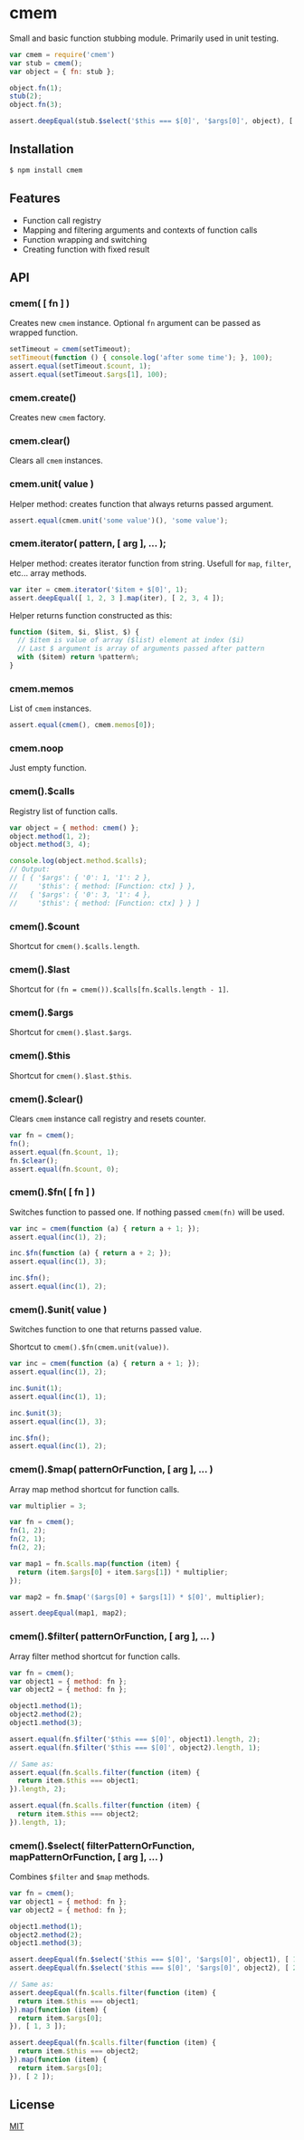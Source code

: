 # cmem

Small and basic function stubbing module. Primarily used in unit testing.

```js
var cmem = require('cmem')
var stub = cmem();
var object = { fn: stub };

object.fn(1);
stub(2);
object.fn(3);

assert.deepEqual(stub.$select('$this === $[0]', '$args[0]', object), [ 1, 2 ]);
```

## Installation

```bash
$ npm install cmem
```

## Features

- Function call registry
- Mapping and filtering arguments and contexts of function calls
- Function wrapping and switching
- Creating function with fixed result

## API

### cmem( [ fn ] )

Creates new `cmem` instance. Optional `fn` argument can be passed as wrapped function.

```js
setTimeout = cmem(setTimeout);
setTimeout(function () { console.log('after some time'); }, 100);
assert.equal(setTimeout.$count, 1);
assert.equal(setTimeout.$args[1], 100);
```

### cmem.create()

Creates new `cmem` factory.

### cmem.clear()

Clears all `cmem` instances.

### cmem.unit( value )

Helper method: creates function that always returns passed argument.

```js
assert.equal(cmem.unit('some value')(), 'some value');
```

### cmem.iterator( pattern, [ arg ], ... );

Helper method: creates iterator function from string. Usefull for `map`, `filter`, etc... array methods. 

```js
var iter = cmem.iterator('$item + $[0]', 1);
assert.deepEqual([ 1, 2, 3 ].map(iter), [ 2, 3, 4 ]);
```

Helper returns function constructed as this:

```js
function ($item, $i, $list, $) {
  // $item is value of array ($list) element at index ($i)
  // Last $ argument is array of arguments passed after pattern
  with ($item) return %pattern%;
}
```

### cmem.memos

List of `cmem` instances.

```js
assert.equal(cmem(), cmem.memos[0]);
```

### cmem.noop

Just empty function.

### cmem().$calls

Registry list of function calls.

```js
var object = { method: cmem() };
object.method(1, 2);
object.method(3, 4);

console.log(object.method.$calls);
// Output:
// [ { '$args': { '0': 1, '1': 2 },
//     '$this': { method: [Function: ctx] } },
//   { '$args': { '0': 3, '1': 4 },
//     '$this': { method: [Function: ctx] } } ]
```

### cmem().$count

Shortcut for `cmem().$calls.length`.

### cmem().$last

Shortcut for `(fn = cmem()).$calls[fn.$calls.length - 1]`.

### cmem().$args

Shortcut for `cmem().$last.$args`.

### cmem().$this

Shortcut for `cmem().$last.$this`.

### cmem().$clear()

Clears `cmem` instance call registry and resets counter.

```js
var fn = cmem();
fn();
assert.equal(fn.$count, 1);
fn.$clear();
assert.equal(fn.$count, 0);
```

### cmem().$fn( [ fn ] )

Switches function to passed one. If nothing passed `cmem(fn)` will be used.

```js
var inc = cmem(function (a) { return a + 1; });
assert.equal(inc(1), 2);

inc.$fn(function (a) { return a + 2; });
assert.equal(inc(1), 3);

inc.$fn();
assert.equal(inc(1), 2);
```

### cmem().$unit( value )

Switches function to one that returns passed value.

Shortcut to `cmem().$fn(cmem.unit(value))`.

```js
var inc = cmem(function (a) { return a + 1; });
assert.equal(inc(1), 2);

inc.$unit(1);
assert.equal(inc(1), 1);

inc.$unit(3);
assert.equal(inc(1), 3);

inc.$fn();
assert.equal(inc(1), 2);
```

### cmem().$map( patternOrFunction, [ arg ], ... )

Array map method shortcut for function calls.

```js
var multiplier = 3;

var fn = cmem();
fn(1, 2);
fn(2, 1);
fn(2, 2);

var map1 = fn.$calls.map(function (item) {
  return (item.$args[0] + item.$args[1]) * multiplier;
});

var map2 = fn.$map('($args[0] + $args[1]) * $[0]', multiplier);

assert.deepEqual(map1, map2);
```

### cmem().$filter( patternOrFunction, [ arg ], ... )

Array filter method shortcut for function calls.

```js
var fn = cmem();
var object1 = { method: fn };
var object2 = { method: fn };

object1.method(1);
object2.method(2);
object1.method(3);

assert.equal(fn.$filter('$this === $[0]', object1).length, 2);
assert.equal(fn.$filter('$this === $[0]', object2).length, 1);

// Same as:
assert.equal(fn.$calls.filter(function (item) {
  return item.$this === object1;
}).length, 2);

assert.equal(fn.$calls.filter(function (item) {
  return item.$this === object2;
}).length, 1);
```

### cmem().$select( filterPatternOrFunction, mapPatternOrFunction, [ arg ], ... )

Combines `$filter` and `$map` methods.

```js
var fn = cmem();
var object1 = { method: fn };
var object2 = { method: fn };

object1.method(1);
object2.method(2);
object1.method(3);

assert.deepEqual(fn.$select('$this === $[0]', '$args[0]', object1), [ 1, 3 ]);
assert.deepEqual(fn.$select('$this === $[0]', '$args[0]', object2), [ 2 ]);

// Same as:
assert.deepEqual(fn.$calls.filter(function (item) {
  return item.$this === object1;
}).map(function (item) {
  return item.$args[0];
}), [ 1, 3 ]);

assert.deepEqual(fn.$calls.filter(function (item) {
  return item.$this === object2;
}).map(function (item) {
  return item.$args[0];
}), [ 2 ]);
```

## License

[MIT](LICENSE)
